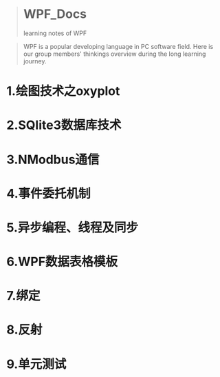 ># WPF_Docs
>learning notes of WPF

>WPF is a popular developing language in PC software field.
>Here is our group members' thinkings overview during the long learning journey.

# 1.绘图技术之oxyplot

# 2.SQlite3数据库技术

# 3.NModbus通信

# 4.事件委托机制

# 5.异步编程、线程及同步

# 6.WPF数据表格模板

# 7.绑定

# 8.反射

# 9.单元测试

